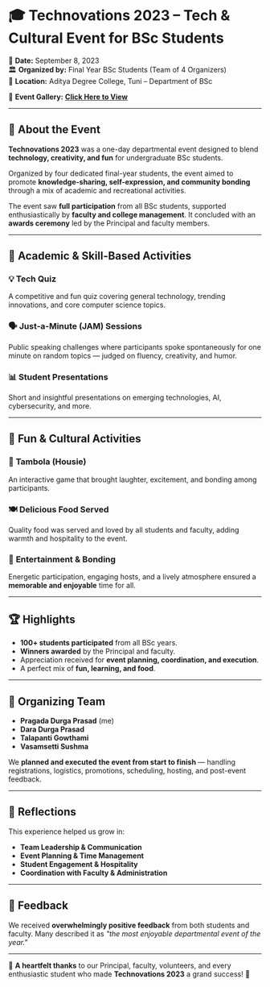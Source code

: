 # 🎓 Technovations 2023 – Tech & Cultural Event for BSc Students  

📅 **Date:** September 8, 2023  
🏛️ **Organized by:** Final Year BSc Students (Team of 4 Organizers)  
📍 **Location:** Aditya Degree College, Tuni – Department of BSc  

📸 **Event Gallery:** [**Click Here to View**](https://drive.google.com/drive/folders/1ictYarZ-fjmHBEUXL0CXSoh-zMB3Ups0?usp=sharing)  

---

## 📌 About the Event  
**Technovations 2023** was a one-day departmental event designed to blend **technology, creativity, and fun** for undergraduate BSc students.  

Organized by four dedicated final-year students, the event aimed to promote **knowledge-sharing, self-expression, and community bonding** through a mix of academic and recreational activities.  

The event saw **full participation** from all BSc students, supported enthusiastically by **faculty and college management**. It concluded with an **awards ceremony** led by the Principal and faculty members.  

---

## 🧠 Academic & Skill-Based Activities  

### 💡 **Tech Quiz**  
A competitive and fun quiz covering general technology, trending innovations, and core computer science topics.  

### 🗣️ **Just-a-Minute (JAM) Sessions**  
Public speaking challenges where participants spoke spontaneously for one minute on random topics — judged on fluency, creativity, and humor.  

### 📊 **Student Presentations**  
Short and insightful presentations on emerging technologies, AI, cybersecurity, and more.  

---

## 🎲 Fun & Cultural Activities  

### 🎯 **Tambola (Housie)**  
An interactive game that brought laughter, excitement, and bonding among participants.  

### 🍽️ **Delicious Food Served**  
Quality food was served and loved by all students and faculty, adding warmth and hospitality to the event.  

### 🎉 **Entertainment & Bonding**  
Energetic participation, engaging hosts, and a lively atmosphere ensured a **memorable and enjoyable** time for all.  

---

## 🏆 Highlights  
- **100+ students participated** from all BSc years.  
- **Winners awarded** by the Principal and faculty.  
- Appreciation received for **event planning, coordination, and execution**.  
- A perfect mix of **fun, learning, and food**.  

---

## 👥 Organizing Team  
- **Pragada Durga Prasad** (me)
- **Dara Durga Prasad**  
- **Talapanti Gowthami**  
- **Vasamsetti Sushma**  

We **planned and executed the event from start to finish** — handling registrations, logistics, promotions, scheduling, hosting, and post-event feedback.  

---

## 📝 Reflections  
This experience helped us grow in:  
- **Team Leadership & Communication**  
- **Event Planning & Time Management**  
- **Student Engagement & Hospitality**  
- **Coordination with Faculty & Administration**  

---

## 💬 Feedback  
We received **overwhelmingly positive feedback** from both students and faculty. Many described it as *"the most enjoyable departmental event of the year."*  

---

🙏 **A heartfelt thanks** to our Principal, faculty, volunteers, and every enthusiastic student who made **Technovations 2023** a grand success! 🎉
